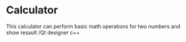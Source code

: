 # Calculator
This calculator can perform basic math operations for two numbers and show resault /Qt designer c++
